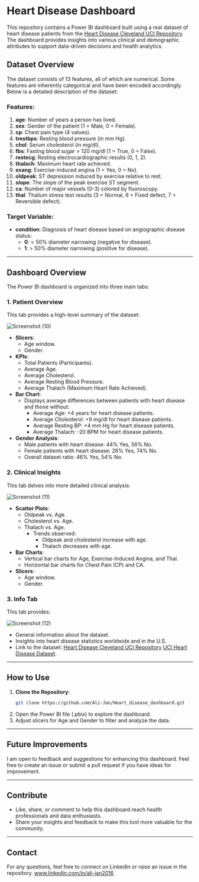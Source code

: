 # Heart Disease Dashboard

This repository contains a Power BI dashboard built using a real dataset of heart disease patients from the [Heart Disease Cleveland UCI Repository](https://www.kaggle.com/datasets/cherngs/heart-disease-cleveland-uci/data). The dashboard provides insights into various clinical and demographic attributes to support data-driven decisions and health analytics.

## Dataset Overview
The dataset consists of 13 features, all of which are numerical. Some features are inherently categorical and have been encoded accordingly. Below is a detailed description of the dataset:

### Features:
1. **age**: Number of years a person has lived.
2. **sex**: Gender of the patient (1 = Male, 0 = Female).
3. **cp**: Chest pain type (4 values).
4. **trestbps**: Resting blood pressure (in mm Hg).
5. **chol**: Serum cholesterol (in mg/dl).
6. **fbs**: Fasting blood sugar > 120 mg/dl (1 = True, 0 = False).
7. **restecg**: Resting electrocardiographic results (0, 1, 2).
8. **thalach**: Maximum heart rate achieved.
9. **exang**: Exercise-induced angina (1 = Yes, 0 = No).
10. **oldpeak**: ST depression induced by exercise relative to rest.
11. **slope**: The slope of the peak exercise ST segment.
12. **ca**: Number of major vessels (0-3) colored by fluoroscopy.
13. **thal**: Thalium stress test results (3 = Normal, 6 = Fixed defect, 7 = Reversible defect).

### Target Variable:
- **condition**: Diagnosis of heart disease based on angiographic disease status:
  - **0**: < 50% diameter narrowing (negative for disease).
  - **1**: > 50% diameter narrowing (positive for disease).

---

## Dashboard Overview
The Power BI dashboard is organized into three main tabs:

### 1. **Patient Overview**
This tab provides a high-level summary of the dataset:

![Screenshot (10)](https://github.com/user-attachments/assets/8ea4abcf-3e25-4ab7-956f-f43664b63f59)


- **Slicers**:
  - Age window.
  - Gender.
- **KPIs**:
  - Total Patients (Participants).
  - Average Age.
  - Average Cholesterol.
  - Average Resting Blood Pressure.
  - Average Thalach (Maximum Heart Rate Achieved).
- **Bar Chart**:
  - Displays average differences between patients with heart disease and those without:
    - Average Age: +4 years for heart disease patients.
    - Average Cholesterol: +9 mg/dl for heart disease patients.
    - Average Resting BP: +4 mm Hg for heart disease patients.
    - Average Thalach: -20 BPM for heart disease patients.
- **Gender Analysis**:
  - Male patients with heart disease: 44% Yes, 56% No.
  - Female patients with heart disease: 26% Yes, 74% No.
  - Overall dataset ratio: 46% Yes, 54% No.

### 2. **Clinical Insights**
This tab delves into more detailed clinical analysis:

![Screenshot (11)](https://github.com/user-attachments/assets/27b5b5f1-619e-401d-8938-1ce776a96f38)

- **Scatter Plots**:
  - Oldpeak vs. Age.
  - Cholesterol vs. Age.
  - Thalach vs. Age.
    - Trends observed:
      - Oldpeak and cholesterol increase with age.
      - Thalach decreases with age.
- **Bar Charts**:
  - Vertical bar charts for Age, Exercise-Induced Angina, and Thal.
  - Horizontal bar charts for Chest Pain (CP) and CA.
- **Slicers**:
  - Age window.
  - Gender.

### 3. **Info Tab**
This tab provides:

![Screenshot (12)](https://github.com/user-attachments/assets/ffb7dd3b-d898-489e-b116-e0755550023a)

- General information about the dataset.
- Insights into heart disease statistics worldwide and in the U.S.
- Link to the dataset:  [Heart Disease Cleveland UCI Repository](https://www.kaggle.com/datasets/cherngs/heart-disease-cleveland-uci/data)
                        [UCI Heart Disease Dataset](https://archive.ics.uci.edu/dataset/45/heart+disease).

---

## How to Use
1. **Clone the Repository**:
   ```bash
   git clone https://github.com/Ali-Jan/Heart_disease_dashboard.git
   ```
2. Open the Power BI file (.pbix) to explore the dashboard.
3. Adjust slicers for Age and Gender to filter and analyze the data.

---

## Future Improvements
I am open to feedback and suggestions for enhancing this dashboard. Feel free to create an issue or submit a pull request if you have ideas for improvement.

---

## Contribute
- Like, share, or comment to help this dashboard reach health professionals and data enthusiasts.
- Share your insights and feedback to make this tool more valuable for the community.


---

## Contact
For any questions, feel free to connect on LinkedIn or raise an issue in the repository.
www.linkedin.com/in/ali-jan2016


